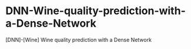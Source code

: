 # DNN-Wine-quality-prediction-with-a-Dense-Network
[DNN]-[Wine] Wine quality prediction with a Dense Network
